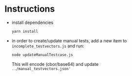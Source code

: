 # Instructions

- install dependencies
    ```bash
    yarn install
    ```

- in order to create/update manual tests, add a new item to `incomplete_testvectors.js` and run:

    ```bash
    node updateManualTestcase.js
    ```

    This will encode (cbor/base64) and update `../manual_testvectors.json'`
